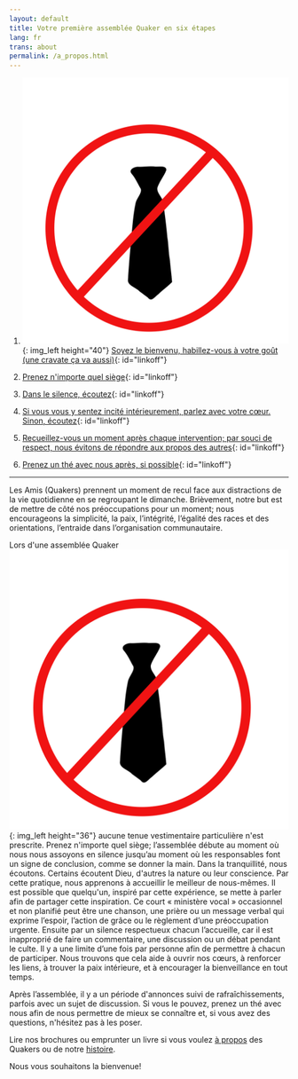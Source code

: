 ```yaml
---
layout: default
title: Votre première assemblée Quaker en six étapes
lang: fr
trans: about
permalink: /a_propos.html
---
```

1. ![](/assets/images/no-tie_color.png){: img_left height="40"} [Soyez le bienvenu, habillez-vous à votre goût (une cravate ça va aussi)](#cravate){: id="linkoff"}
  
1. <i class="fas fa-chair fa-fw fa-2x" style="color: #4d1a00;"></i> [Prenez n'importe quel siège](#chaise){: id="linkoff"}
  
1. <i class="fas fa-search fa-fw fa-2x color-1-text"></i> [Dans le silence, écoutez](#regarde){: id="linkoff"}
  
1. <i class="fas fa-hand-holding-heart fa-fw fa-2x" style="color: crimson"></i> [Si vous vous y sentez incité intérieurement, parlez avec votre cœur. Sinon, écoutez](#coeur){: id="linkoff"}

1. <i class="far fa-pause-circle fa-fw fa-2x color-1-light-text"></i> [Recueillez-vous un moment après chaque intervention; par souci de respect, nous évitons de répondre aux propos des autres](#attendre){: id="linkoff"}
   
1. <i class="fas fa-mug-hot fa-fw fa-2x color-1-dark-text"></i> [Prenez un thé avec nous après, si possible](#thé){: id="linkoff"}
    
************

Les Amis (Quakers) prennent un moment de recul face aux distractions de la vie quotidienne en se regroupant le dimanche. Brièvement, notre but est de mettre de côté nos préoccupations pour un moment; nous encourageons la simplicité, la paix, l’intégrité, l’égalité des races et des orientations, l’entraide dans l’organisation communautaire. 

Lors d'une assemblée Quaker ![](/assets/images/no-tie_color.png){: img_left height="36"}<span class="stanchor"><a name="cravate"> </a></span> aucune tenue vestimentaire particulière n'est prescrite. <i class="fas fa-chair" style="color: #4d1a00;"></i><span class="stanchor"><a name="chaise"> </a></span> Prenez n'importe quel siège; l’assemblée débute au moment où nous nous assoyons en silence jusqu’au moment où les responsables font un signe de conclusion, comme se donner la main. <i class="fas fa-search color-1-text"></i><span class="stanchor"><a name="regarde"> </a></span> Dans la tranquillité, nous écoutons. Certains écoutent Dieu, d'autres la nature ou leur conscience. Par cette pratique, nous apprenons à accueillir le meilleur de nous-mêmes. <i class="fas fa-hand-holding-heart" style="color: crimson"></i><span class="stanchor"><a name="coeur"> </a></span> Il est possible que quelqu'un, inspiré par cette expérience, se mette à parler afin de partager cette inspiration. Ce court « ministère vocal » occasionnel et non planifié peut être une chanson, une prière ou un message verbal qui exprime l’espoir, l’action de grâce ou le règlement d’une préoccupation urgente. <i class="far fa-pause-circle color-1-light-text"></i><span class="stanchor"><a name="attendre"> </a></span> Ensuite par un silence respectueux chacun l’accueille, car il est inapproprié de faire un commentaire, une discussion ou un débat pendant le culte. Il y a une limite d’une fois par personne afin de permettre à chacun de participer. Nous trouvons que cela aide à ouvrir nos cœurs, à renforcer les liens, à trouver la paix intérieure, et à encourager la bienveillance en tout temps.

Après l’assemblée, il y a un période d'annonces <i class="fas fa-mug-hot color-1-dark-text"></i><span class="stanchor"><a name="thé"> </a></span> suivi de rafraîchissements, parfois avec un sujet de discussion. Si vous le pouvez, prenez un thé avec nous afin de nous permettre de mieux se connaître et, si vous avez des questions, n'hésitez pas à les poser.

<i class="fas fa-book-reader color-1-text"></i> Lire nos brochures ou emprunter un livre si vous voulez [à propos](intro-fr.html) des Quakers ou de notre [histoire](liens_histoire.html).

Nous vous souhaitons la bienvenue!
